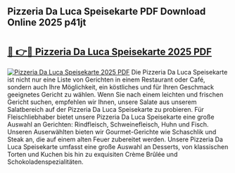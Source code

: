 ## Pizzeria Da Luca Speisekarte PDF Download Online 2025 p41jt

# <h2><a href="http://gc5vxa.nevu.top/?p=Pizzeria+Da+Luca+Speisekarte">🔗 👉🔴 Pizzeria Da Luca Speisekarte 2025 PDF</a></h2>

[![Pizzeria Da Luca Speisekarte 2025 PDF](https://i.imgur.com/dBaPXMq.png)](http://gc5vxa.nevu.top/?p=Pizzeria+Da+Luca+Speisekarte)
Die Pizzeria Da Luca Speisekarte ist nicht nur eine Liste von Gerichten in einem Restaurant oder Café, sondern auch Ihre Möglichkeit, ein köstliches und für Ihren Geschmack geeignetes Gericht zu wählen. Wenn Sie nach einem leichten und frischen Gericht suchen, empfehlen wir Ihnen, unsere Salate aus unserem Salatbereich auf der Pizzeria Da Luca Speisekarte zu probieren. Für Fleischliebhaber bietet unsere Pizzeria Da Luca Speisekarte eine große Auswahl an Gerichten: Rindfleisch, Schweinefleisch, Huhn und Fisch. Unseren Auserwählten bieten wir Gourmet-Gerichte wie Schaschlik und Steak an, die auf einem alten Feuer zubereitet werden. Unsere Pizzeria Da Luca Speisekarte umfasst eine große Auswahl an Desserts, von klassischen Torten und Kuchen bis hin zu exquisiten Crème Brûlée und Schokoladenspezialitäten.
